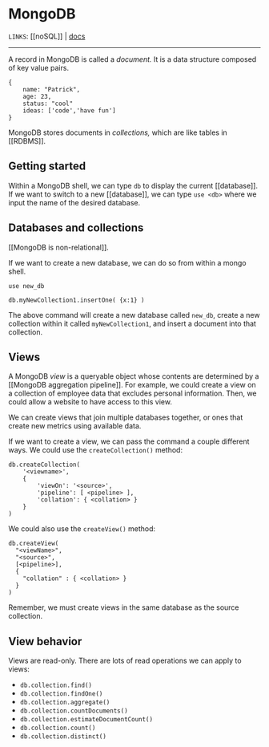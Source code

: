 # MongoDB
`LINKS`: [[noSQL]] | [docs](https://docs.mongodb.com/manual/introduction/)


---
A record in MongoDB is called a *document.* It is a data structure composed of key value pairs. 

```
{
	name: "Patrick",
	age: 23,
	status: "cool"
	ideas: ['code','have fun']
}
```

MongoDB stores documents in *collections,* which are like tables in [[RDBMS]]. 

## Getting started
Within a MongoDB shell, we can type `db` to display the current [[database]]. If we want to switch to a new [[database]], we can type `use <db>` where we input the name of the desired database.

## Databases and collections
[[MongoDB is non-relational]]. 

If we want to create a new database, we can do so from within a mongo shell. 

```
use new_db

db.myNewCollection1.insertOne( {x:1} )
```

The above command will create a new database called `new_db`, create a new collection within it called `myNewCollection1`, and insert a document into that collection.

## Views
A MongoDB *view* is a queryable object whose contents are determined by a [[MongoDB aggregation pipeline]]. For example, we could create a view on a collection of employee data that excludes personal information. Then, we could allow a website to have access to this view. 

We can create views that join multiple databases together, or ones that create new metrics using available data. 

If we want to create a view, we can pass the command a couple different ways. We could use the `createCollection()` method:

```
db.createCollection(
	'<viewname>',
	{
		'viewOn': '<source>',
		'pipeline': [ <pipeline> ],
		'collation': { <collation> }
	}
)
```

We could also use the `createView()` method:

```
db.createView(
  "<viewName>",
  "<source>",
  [<pipeline>],
  {
    "collation" : { <collation> }
  }
)
```

Remember, we must create views in the same database as the source collection. 

## View behavior
Views are read-only. There are lots of read operations we can apply to views:

- `db.collection.find()`
- `db.collection.findOne()`
- `db.collection.aggregate()`
- `db.collection.countDocuments()`
- `db.collection.estimateDocumentCount()`
- `db.collection.count()`
- `db.collection.distinct()`